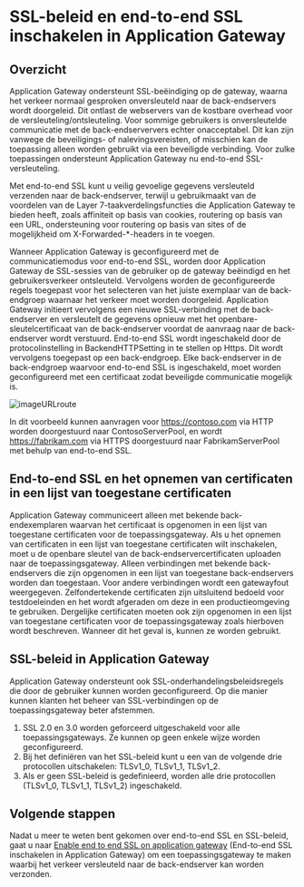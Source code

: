 <properties
   pageTitle="SSL-beleid en end-to-end SSL inschakelen in Application Gateway | Microsoft Azure"
   description="Op deze pagina wordt de ondersteuning voor end-to-end SSL in Application Gateway beschreven."
   documentationCenter="na"
   services="application-gateway"
   authors="amsriva"
   manager="rossort"
   editor="amsriva"/>
<tags
   ms.service="application-gateway"
   ms.devlang="na"
   ms.topic="hero-article"
   ms.tgt_pltfrm="na"
   ms.workload="infrastructure-services"
   ms.date="09/26/2016"
   ms.author="amsriva"/>


# <a name="enabling-ssl-policy-and-end-to-end-ssl-on-application-gateway"></a>SSL-beleid en end-to-end SSL inschakelen in Application Gateway

## <a name="overview"></a>Overzicht

Application Gateway ondersteunt SSL-beëindiging op de gateway, waarna het verkeer normaal gesproken onversleuteld naar de back-endservers wordt doorgeleid. Dit ontlast de webservers van de kostbare overhead voor de versleuteling/ontsleuteling. Voor sommige gebruikers is onversleutelde communicatie met de back-endserververs echter onacceptabel. Dit kan zijn vanwege de beveiligings- of nalevingsvereisten, of misschien kan de toepassing alleen worden gebruikt via een beveiligde verbinding. Voor zulke toepassingen ondersteunt Application Gateway nu end-to-end SSL-versleuteling.

Met end-to-end SSL kunt u veilig gevoelige gegevens versleuteld verzenden naar de back-endserver, terwijl u gebruikmaakt van de voordelen van de Layer 7-taakverdelingsfuncties die Application Gateway te bieden heeft, zoals affiniteit op basis van cookies, routering op basis van een URL, ondersteuning voor routering op basis van sites of de mogelijkheid om X-Forwarded-*-headers in te voegen.

Wanneer Application Gateway is geconfigureerd met de communicatiemodus voor end-to-end SSL, worden door Application Gateway de SSL-sessies van de gebruiker op de gateway beëindigd en het gebruikersverkeer ontsleuteld. Vervolgens worden de geconfigureerde regels toegepast voor het selecteren van het juiste exemplaar van de back-endgroep waarnaar het verkeer moet worden doorgeleid. Application Gateway initieert vervolgens een nieuwe SSL-verbinding met de back-endserver en versleutelt de gegevens opnieuw met het openbare-sleutelcertificaat van de back-endserver voordat de aanvraag naar de back-endserver wordt verstuurd. End-to-end SSL wordt ingeschakeld door de protocolinstelling in BackendHTTPSetting in te stellen op Https. Dit wordt vervolgens toegepast op een back-endgroep. Elke back-endserver in de back-endgroep waarvoor end-to-end SSL is ingeschakeld, moet worden geconfigureerd met een certificaat zodat beveiligde communicatie mogelijk is.

![imageURLroute](./media/application-gateway-multi-site-overview/multisite.png)

In dit voorbeeld kunnen aanvragen voor https://contoso.com via HTTP worden doorgestuurd naar ContosoServerPool, en wordt https://fabrikam.com via HTTPS doorgestuurd naar FabrikamServerPool met behulp van end-to-end SSL.

## <a name="end-to-end-ssl-and-white-listing-of-certificates"></a>End-to-end SSL en het opnemen van certificaten in een lijst van toegestane certificaten

Application Gateway communiceert alleen met bekende back-endexemplaren waarvan het certificaat is opgenomen in een lijst van toegestane certificaten voor de toepassingsgateway. Als u het opnemen van certificaten in een lijst van toegestane certificaten wilt inschakelen, moet u de openbare sleutel van de back-endservercertificaten uploaden naar de toepassingsgateway. Alleen verbindingen met bekende back-endservers die zijn opgenomen in een lijst van toegestane back-endservers worden dan toegestaan. Voor andere verbindingen wordt een gatewayfout weergegeven. Zelfondertekende certificaten zijn uitsluitend bedoeld voor testdoeleinden en het wordt afgeraden om deze in een productieomgeving te gebruiken. Dergelijke certificaten moeten ook zijn opgenomen in een lijst van toegestane certificaten voor de toepassingsgateway zoals hierboven wordt beschreven. Wanneer dit het geval is, kunnen ze worden gebruikt.

## <a name="application-gateway-ssl-policy"></a>SSL-beleid in Application Gateway

Application Gateway ondersteunt ook SSL-onderhandelingsbeleidsregels die door de gebruiker kunnen worden geconfigureerd. Op die manier kunnen klanten het beheer van SSL-verbindingen op de toepassingsgateway beter afstemmen.

1. SSL 2.0 en 3.0 worden geforceerd uitgeschakeld voor alle toepassingsgateways. Ze kunnen op geen enkele wijze worden geconfigureerd.
2. Bij het definiëren van het SSL-beleid kunt u een van de volgende drie protocollen uitschakelen: TLSv1_0, TLSv1_1, TLSv1_2.
3. Als er geen SSL-beleid is gedefinieerd, worden alle drie protocollen (TLSv1_0, TLSv1_1, TLSv1_2) ingeschakeld.

## <a name="next-steps"></a>Volgende stappen

Nadat u meer te weten bent gekomen over end-to-end SSL en SSL-beleid, gaat u naar [Enable end to end SSL on application gateway](application-gateway-end-to-end-ssl-powershell.md) (End-to-end SSL inschakelen in Application Gateway) om een toepassingsgateway te maken waarbij het verkeer versleuteld naar de back-endserver kan worden verzonden.



<!--HONumber=Oct16_HO3-->


